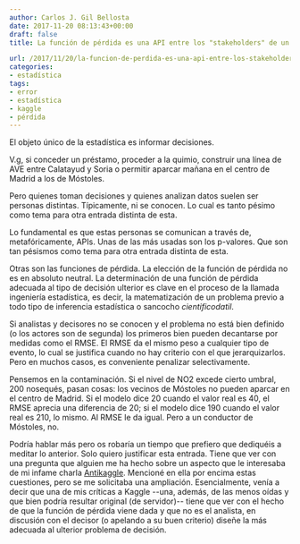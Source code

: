 ```yaml
---
author: Carlos J. Gil Bellosta
date: 2017-11-20 08:13:43+00:00
draft: false
title: La función de pérdida es una API entre los "stakeholders" de un análisis estadístico

url: /2017/11/20/la-funcion-de-perdida-es-una-api-entre-los-stakeholders-de-un-analisis-estadistico/
categories:
- estadística
tags:
- error
- estadística
- kaggle
- pérdida
---
```


El objeto único de la estadística es informar decisiones.

V.g, si conceder un préstamo, proceder a la quimio, construir una línea de AVE entre Calatayud y Soria o permitir aparcar mañana en el centro de Madrid a los de Móstoles.

Pero quienes toman decisiones y quienes analizan datos suelen ser personas distintas. Típicamente, ni se conocen. Lo cual es tanto pésimo como tema para otra entrada distinta de esta.

Lo fundamental es que estas personas se comunican a través de, metafóricamente, APIs. Unas de las más usadas son los p-valores. Que son tan pésismos como tema para otra entrada distinta de esta.

Otras son las funciones de pérdida. La elección de la función de pérdida no es en absoluto neutral. La determinación de una función de pérdida adecuada al tipo de decisión ulterior es clave en el proceso de la llamada ingeniería estadística, es decir, la matematización de un problema previo a todo tipo de inferencia estadística o sancocho _cientificodatil_.

Si analistas y decisores no se conocen y el problema no está bien definido (o los actores son de segunda) los primeros bien pueden decantarse por medidas como el RMSE. El RMSE da el mismo peso a cualquier tipo de evento, lo cual se justifica cuando no hay criterio con el que jerarquizarlos. Pero en muchos casos, es conveniente penalizar selectivamente.

Pensemos en la contaminación. Si el nivel de NO2 excede cierto umbral, 200 nosequés, pasan cosas: los vecinos de Móstoles no pueden aparcar en el centro de Madrid. Si el modelo dice 20 cuando el valor real es 40, el RMSE aprecia una diferencia de 20; si el modelo dice 190 cuando el valor real es 210, lo mismo. Al RMSE le da igual. Pero a un conductor de Móstoles, no.

Podría hablar más pero os robaría un tiempo que prefiero que dediquéis a meditar lo anterior. Solo quiero justificar esta entrada. Tiene que ver con una pregunta que alguien me ha hecho sobre un aspecto que le interesaba de mi infame charla [Antikaggle](https://www.datanalytics.com/2017/02/13/diapositivas-de-antikaggle-contra-la-homeopatia-de-datos/). Mencioné en ella por encima estas cuestiones, pero se me solicitaba una ampliación. Esencialmente, venía a decir que una de mis críticas a Kaggle --una, además, de las menos oídas y que bien podría resultar original (de servidor)-- tiene que ver con el hecho de que la función de pérdida viene dada y que no es el analista, en discusión con el decisor (o apelando a su buen criterio) diseñe la más adecuada al ulterior problema de decisión.
